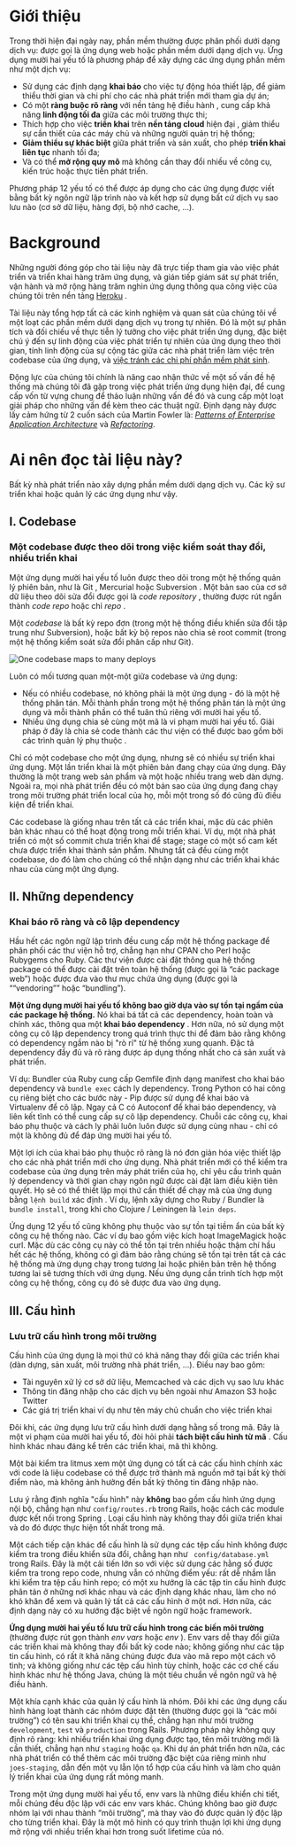 Giới thiệu
============

Trong thời hiện đại ngày nay, phần mềm thường được phân phối dưới dạng dịch vụ: được gọi là ứng dụng web hoặc phần mềm dưới dạng dịch vụ. Ứng dụng mười hai yếu tố là phương pháp để xây dựng các ứng dụng phần mềm như một dịch vụ:

*	Sử dụng các định dạng **khai báo** cho việc tự động hóa thiết lập, để giảm thiểu thời gian và chi phí cho các nhà phát triển mới tham gia dự án;
*	Có một **ràng buộc rõ ràng** với nền tảng hệ điều hành , cung cấp khả năng **linh động tối đa** giữa các môi trường thực thi;
*   Thích hợp cho việc **triển khai** trên **nền tảng cloud** hiện đại , giảm thiểu sự cần thiết của các máy chủ và những người quản trị hệ thống;
*	**Giảm thiểu sự khác biệt** giữa phát triển và sản xuất, cho phép **triển khai liên tục** nhanh  tối đa;
*	Và có thể **mở rộng quy mô** mà không cần thay đổi nhiều về công cụ, kiến ​​trúc hoặc thực tiễn phát triển.

Phương pháp 12 yếu tố có thể được áp dụng cho các ứng dụng được viết bằng bất kỳ ngôn ngữ lập trình nào và kết hợp sử dụng bất cứ dịch vụ sao lưu nào (cơ sở dữ liệu, hàng đợi, bộ nhớ cache, ...).

Background
==========

Những người đóng góp cho tài liệu này đã trực tiếp tham gia vào việc phát triển và triển khai hàng trăm ứng dụng, và gián tiếp giám sát ​​sự phát triển, vận hành và mở rộng hàng trăm nghìn ứng dụng thông qua công việc của chúng tôi trên nền tảng [Heroku](http://www.heroku.com/) .

Tài liệu này tổng hợp tất cả các kinh nghiệm và quan sát của chúng tôi về một loạt các phần mềm dưới dạng dịch vụ trong tự nhiên. Đó là một sự phân tích và đối chiếu về thực tiễn lý tưởng cho việc phát triển ứng dụng, đặc biệt chú ý đến sự linh động của  việc phát triển tự nhiên của ứng dụng theo thời gian, tính linh động của sự cộng tác giữa các nhà phát triển làm việc trên codebase của ứng dụng, và [việc tránh các chi phí phần mềm phát sinh](http://blog.heroku.com/archives/2011/6/28/the_new_heroku_4_erosion_resistance_explicit_contracts/).

Động lực của chúng tôi chính là nâng cao nhận thức về một số vấn đề hệ thống mà chúng tôi đã gặp trong việc phát triển ứng dụng hiện đại, để cung cấp vốn từ vựng chung để thảo luận những vấn đề đó và cung cấp một loạt giải pháp cho những vấn đề kèm theo các thuật ngữ. Định dạng này được lấy cảm hứng từ 2 cuốn sách của Martin Fowler là: _[Patterns of Enterprise Application Architecture](https://books.google.com/books/about/Patterns_of_enterprise_application_archi.html?id=FyWZt5DdvFkC)_ và _[Refactoring](https://books.google.com/books/about/Refactoring.html?id=1MsETFPD3I0C)_.

Ai nên đọc tài liệu này?
==============================

Bất kỳ nhà phát triển nào xây dựng phần mềm dưới dạng dịch vụ. Các kỹ sư triển khai hoặc quản lý các ứng dụng như vậy.

I. Codebase
-----------

### Một codebase được theo dõi trong việc kiểm soát thay đổi, nhiều triển khai

Một ứng dụng mười hai yếu tố luôn được theo dõi trong một hệ thống quản lý phiên bản, như là Git , Mercurial hoặc Subversion . Một bản sao của cơ sở dữ liệu theo dõi sửa đổi được gọi là _code repository_ , thường được rút ngắn thành _code repo_ hoặc chỉ _repo_ .

Một _codebase_ là bất kỳ repo đơn (trong một hệ thống điều khiển sửa đổi tập trung như Subversion), hoặc bất kỳ bộ repos nào chia sẻ root commit (trong một hệ thống kiểm soát sửa đổi phân cấp như Git).

![One codebase maps to many deploys](https://12factor.net/images/codebase-deploys.png)

Luôn có mối tương quan một-một giữa codebase và ứng dụng:

* Nếu có nhiều codebase, nó không phải là một ứng dụng - đó là một hệ thống phân tán. Mỗi thành phần trong một hệ thống phân tán là một ứng dụng và mỗi thành phần có thể tuân thủ riêng với mười hai yếu tố.
* Nhiều ứng dụng chia sẻ cùng một mã là vi phạm mười hai yếu tố. Giải pháp ở đây là chia sẻ code thành các thư viện có thể được bao gồm bởi các trình quản lý phụ thuộc .

Chỉ có một codebase cho một ứng dụng, nhưng sẽ có nhiều sự triển khai ứng dụng. Một lần triển khai là một phiên bản đang chạy của ứng dụng. Đây thường là một trang web sản phẩm và một hoặc nhiều trang web dàn dựng. Ngoài ra, mọi nhà phát triển đều có một bản sao của ứng dụng đang chạy trong môi trường phát triển local của họ, mỗi một trong số đó cũng đủ điều kiện để triển khai.

Các codebase là giống nhau trên tất cả các triển khai, mặc dù các phiên bản khác nhau có thể hoạt động trong mỗi triển khai. Ví dụ, một nhà phát triển có một số commit chưa triển khai để stage; stage có một số cam kết chưa được triển khai thành sản phẩm. Nhưng tất cả đều cùng một codebase, do đó làm cho chúng có thể nhận dạng như các triển khai khác nhau của cùng một ứng dụng.

II. Những dependency
----------------

### Khai báo rõ ràng và cô lập dependency

Hầu hết các ngôn ngữ lập trình đều cung cấp một hệ thống package để phân phối các thư viện hỗ trợ, chẳng hạn như CPAN cho Perl hoặc Rubygems cho Ruby. Các thư viện được cài đặt thông qua hệ thống package có thể được cài đặt trên toàn hệ thống (được gọi là “các package web”) hoặc được đưa vào thư mục chứa ứng dụng (được gọi là ““vendoring”” hoặc “bundling”).


**Một ứng dụng mười hai yếu tố không bao giờ dựa vào sự tồn tại ngầm của các package hệ thống.** Nó khai bá tất cả các dependency, hoàn toàn và chính xác, thông qua một **khai báo dependency** . Hơn nữa, nó sử dụng một công cụ cô lập dependency trong quá trình thực thi để đảm bảo rằng không có dependency ngầm nào bị "rò rỉ" từ hệ thống xung quanh. Đặc tả dependency đầy đủ và rõ ràng được áp dụng thống nhất cho cả sản xuất và phát triển.

Ví dụ: Bundler của Ruby cung cấp Gemfile định dạng manifest cho khai báo dependency và `bundle exec` cách ly dependency. Trong Python có hai công cụ riêng biệt cho các bước này - Pip được sử dụng để khai báo và Virtualenv để cô lập. Ngay cả C có Autoconf để khai báo dependency, và liên kết tĩnh có thể cung cấp sự cô lập dependency. Chuỗi các công cụ, khai báo phụ thuộc và cách ly phải luôn luôn được sử dụng cùng nhau - chỉ có một là không đủ để đáp ứng mười hai yếu tố.

Một lợi ích của khai báo phụ thuộc rõ ràng là nó đơn giản hóa việc thiết lập cho các nhà phát triển mới cho ứng dụng. Nhà phát triển mới có thể kiểm tra codebase của ứng dụng trên máy phát triển của họ, chỉ yêu cầu trình quản lý dependency và thời gian chạy ngôn ngữ được cài đặt làm điều kiện tiên quyết. Họ sẽ có thể thiết lập mọi thứ cần thiết để chạy mã của ứng dụng bằng `lệnh build` xác định . Ví dụ, lệnh xây dựng cho Ruby / Bundler là `bundle install`, trong khi cho Clojure / Leiningen là `lein deps`.

Ứng dụng 12 yếu tố cũng không phụ thuộc vào sự tồn tại tiềm ẩn của bất kỳ công cụ hệ thống nào. Các ví dụ bao gồm việc kích hoạt ImageMagick hoặc curl. Mặc dù các công cụ này có thể tồn tại trên nhiều hoặc thậm chí hầu hết các hệ thống, không có gì đảm bảo rằng chúng sẽ tồn tại trên tất cả các hệ thống mà ứng dụng chạy trong tương lai hoặc phiên bản trên hệ thống tương lai sẽ tương thích với ứng dụng. Nếu ứng dụng cần trình tích hợp một công cụ hệ thống, công cụ đó sẽ được đưa vào ứng dụng.


III. Cấu hình
-----------

### Lưu trữ cấu hình trong môi trường

Cấu hình của ứng dụng là mọi thứ có khả năng thay đổi giữa các triển khai (dàn dựng, sản xuất, môi trường nhà phát triển, ...). Điều nay bao gôm:

*   Tài nguyên xử lý cơ sở dữ liệu, Memcached và các dịch vụ sao lưu khác
*   Thông tin đăng nhập cho các dịch vụ bên ngoài như Amazon S3 hoặc Twitter
*   Các giá trị triển khai ví dụ như tên máy chủ chuẩn cho việc triển khai

Đôi khi, các ứng dụng lưu trữ cấu hình dưới dạng hằng số trong mã. Đây là một vi phạm của mười hai yếu tố, đòi hỏi phải **tách biệt cấu hình từ mã** . Cấu hình khác nhau đáng kể trên các triển khai, mã thì không.

Một bài kiểm tra litmus xem một ứng dụng có tất cả các cấu hình chính xác với code là liệu codebase có thể được trở thành mã nguồn mở tại bất kỳ thời điểm nào, mà không ảnh hưởng đến bất kỳ thông tin đăng nhập nào.

Lưu ý rằng định nghĩa "cấu hình" này **không** bao gồm cấu hình ứng dụng nội bộ, chẳng hạn như ``config/routes.rb`` trong Rails, hoặc cách các module được kết nối trong Spring . Loại cấu hình này không thay đổi giữa triển khai và do đó được thực hiện tốt nhất trong mã.

Một cách tiếp cận khác để cấu hình là sử dụng các tệp cấu hình không được kiểm tra trong điều khiển sửa đổi, chẳng hạn như `` config/database.yml`` trong Rails. Đây là một cải tiến lớn so với việc sử dụng các hằng số được kiểm tra trong repo code, nhưng vẫn có những điểm yếu: rất dễ nhầm lẫn khi kiểm tra tệp cấu hình repo; có một xu hướng là các tập tin cấu hình được phân tán ở những nơi khác nhau và các định dạng khác nhau, làm cho nó khó khăn để xem và quản lý tất cả các cấu hình ở một nơi. Hơn nữa, các định dạng này có xu hướng đặc biệt về ngôn ngữ hoặc framework.

**Ứng dụng mười hai yếu tố lưu trữ cấu hình trong các biến môi trường** (thường được rút gọn thành _env vars_ hoặc _env_ ). Env vars dễ thay đổi giữa các triển khai mà không thay đổi bất kỳ code nào; không giống như các tập tin cấu hình, có rất ít khả năng chúng được đưa vào mã repo một cách vô tình; và không giống như các tệp cấu hình tùy chỉnh, hoặc các cơ chế cấu hình khác như hệ thống Java, chúng là một tiêu chuẩn về ngôn ngữ và hệ điều hành.

Một khía cạnh khác của quản lý cấu hình là nhóm. Đôi khi các ứng dụng cấu hình hàng loạt thành các nhóm được đặt tên (thường được gọi là “các môi trường”) có tên sau khi triển khai cụ thể, chẳng hạn như môi trường ``development``, ``test`` và ``production``  trong Rails. Phương pháp này không quy định rõ ràng: khi nhiều triển khai ứng dụng được tạo, tên môi trường mới là cần thiết, chẳng hạn như ``staging`` hoặc ``qa``. Khi dự án phát triển hơn nữa, các nhà phát triển có thể thêm các môi trường đặc biệt của riêng mình như ``joes-staging``, dẫn đến một vụ lẫn lộn tổ hợp của cấu hình và làm cho quản lý triển khai của ứng dụng rất mỏng manh.

Trong một ứng dụng mười hai yếu tố, env vars là những điều khiển chi tiết, mỗi chúng đều độc lập với các env vars khác. Chúng không bao giờ được nhóm lại với nhau thành “môi trường”, mà thay vào đó được quản lý độc lập cho từng triển khai. Đây là một mô hình có quy trình thuận lợi khi ứng dụng mở rộng với nhiều triển khai hơn trong suốt lifetime của nó.

